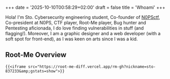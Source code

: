 +++
date = '2025-10-10T00:58:29+02:00'
draft = false
title = 'Whoami'
+++

Hola! I'm Sto. Cybersecurity engineering student, Co-founder of [N0PSctf](https://www.nops.re/), Co-president at N0PS, CTF player, Root-Me player, Bug hunter and Pentesting aficionada, I do love finding vulnerabilities in stuff (and flagging!).
Moreover, I am a graphic designer and a web developer (with a soft spot for front-end), as I was keen on arts since I was a kid.


## Root-Me Overview
    {{<iframe src="https://root-me-diff.vercel.app/rm-gh?nickname=sto-837233&amp;gstats=show">}}
